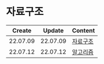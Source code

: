 # 자료구조
|Create|Update|Content|
|:-:|:-:|:--|
|22.07.09|22.07.09|[자료구조](./dataStructure.md)|
|22.07.12|22.07.12|[알고리즘](./algorithm.md)|
